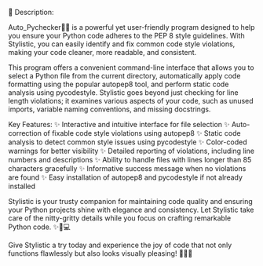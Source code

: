 📝 Description:

Auto_Pychecker🎨✨ is a powerful yet user-friendly program designed to help you ensure your Python code adheres to the PEP 8 style guidelines. With Stylistic, you can easily identify and fix common code style violations, making your code cleaner, more readable, and consistent.

This program offers a convenient command-line interface that allows you to select a Python file from the current directory, automatically apply code formatting using the popular autopep8 tool, and perform static code analysis using pycodestyle. Stylistic goes beyond just checking for line length violations; it examines various aspects of your code, such as unused imports, variable naming conventions, and missing docstrings.

Key Features:
✨ Interactive and intuitive interface for file selection
✨ Auto-correction of fixable code style violations using autopep8
✨ Static code analysis to detect common style issues using pycodestyle
✨ Color-coded warnings for better visibility
✨ Detailed reporting of violations, including line numbers and descriptions
✨ Ability to handle files with lines longer than 85 characters gracefully
✨ Informative success message when no violations are found
✨ Easy installation of autopep8 and pycodestyle if not already installed

Stylistic is your trusty companion for maintaining code quality and ensuring your Python projects shine with elegance and consistency. Let Stylistic take care of the nitty-gritty details while you focus on crafting remarkable Python code. ✨🐍💻

Give Stylistic a try today and experience the joy of code that not only functions flawlessly but also looks visually pleasing! 🌟✨🎨